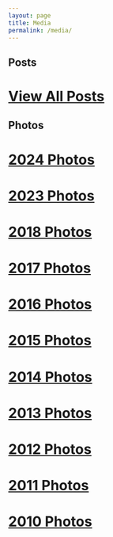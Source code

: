```yaml
---
layout: page
title: Media
permalink: /media/
---
```


## Posts

# [View All Posts][posts]

## Photos

# [2024 Photos][2024]

# [2023 Photos][2023]

# [2018 Photos][2018]

# [2017 Photos][2017]

# [2016 Photos][2016]

# [2015 Photos][2015]

# [2014 Photos][2014]

# [2013 Photos][2013]

# [2012 Photos][2012]

# [2011 Photos][2011]

# [2010 Photos][2010]

[posts]: /posts/
[2024]: /media/2024/
[2023]: /media/2023/
[2018]: /media/2018/
[2017]: /media/2017/
[2016]: /media/2016/
[2015]: /media/2015/
[2014]: /media/2014/
[2013]: /media/2013/
[2012]: /media/2012/
[2011]: /media/2011/
[2010]: /media/2010/
